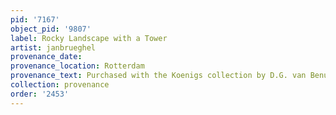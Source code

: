 ```yaml
---
pid: '7167'
object_pid: '9807'
label: Rocky Landscape with a Tower
artist: janbrueghel
provenance_date:
provenance_location: Rotterdam
provenance_text: Purchased with the Koenigs collection by D.G. van Benuningen
collection: provenance
order: '2453'
---
```

